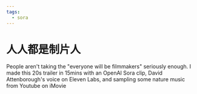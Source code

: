 ```yaml
---
tags:
  - sora
---
```

# 人人都是制片人

People aren't taking the "everyone will be filmmakers" seriously enough. I made this 20s trailer in 15mins with an OpenAI Sora clip, David Attenborough's voice on Eleven Labs, and sampling some nature music from Youtube on iMovie